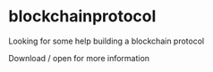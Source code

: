 # blockchainprotocol
Looking for some help building a blockchain protocol

Download / open for more information
